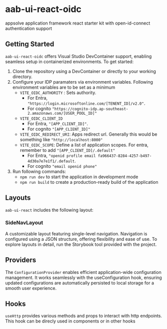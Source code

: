 # aab-ui-react-oidc
appsolve application framework react starter kit with open-id-connect authentication support

## Getting Started
`aab-ui-react-oidc` offers Visual Studio DevContainer support, enabling seamless setup in containerized environments. To get started:
1. Clone the repository using a DevContainer or directly to your working directory.
2. Configure your IDP paramaters via environment variables. Following environment variables are to be set as a minimum
    * `VITE_OIDC_AUTHORITY` : Sets authority. 
        * For Entra, `"https://login.microsoftonline.com/[TENENT_ID]/v2.0"`. 
        * For cognito `"https://cognito-idp.ap-southeast-2.amazonaws.com/[USER_POOL_ID]"`
    * `VITE_OIDC_CLIENT_ID`
        * For Entra, `"[APP_CLIENT_ID]"`. 
        * For cognito `"[APP_CLIENT_ID]"`    
    * `VITE_OIDC_REDIRECT_URI`: Apps redirect url. Generally this would be something like `"http://localhost:8000"`    
    * `VITE_OIDC_SCOPE`: Define a list of application scopes. For entra, remember to add `"[APP_CLIENT_ID]/.default"`
        * For Entra, `"openid profile email fa966437-8284-4257-b497-4d30a7e7e1f1/.default`. 
        * For cognito `"email openid phone"`    
3. Run following commands:  
    * `npm run dev` to start the application in development mode
    * `npm run build` to create a production-ready build of the application

## Layouts
`aab-ui-react` includes the following layout:

### SideNavLayout
A customizable layout featuring single-level navigation. Navigation is configured using a JSON structure, offering flexibility and ease of use.
To explore layouts in detail, run the Storybook tool provided with the project.

## Providers
The `ConfigurationProvider` enables efficient application-wide configuration management. It works seamlessly with the useConfiguration hook, ensuring updated configurations are automatically persisted to local storage for a smooth user experience.

## Hooks
`useHttp` provides various methods and props to interact with http endpoints. This hook can be direcly used in components or in other hooks  
